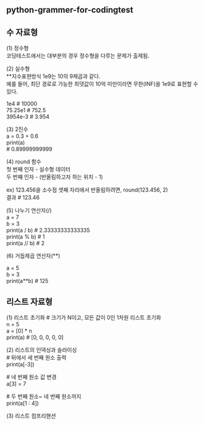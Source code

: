 ## python-grammer-for-codingtest

## 수 자료형
(1) 정수형  
코딩테스트에서는 대부분의 경우 정수형을 다루는 문제가 출제됨.

(2) 실수형    
**지수표현방식
1e9는 10의 9제곱과 같다.  
예를 들어, 최단 경로로 가능한 최댓값이 10억 미만이라면 무한(INF)을 1e9로 표현할 수 있다.  

1e4 # 10000  
75.25e1 # 752.5  
3954e-3 # 3.954  

(3) 2진수  
a = 0.3 + 0.6  
print(a)  
\# 0.89999999999 

(4) round 함수  
첫 번째 인자 - 실수형 데이터  
두 번쨰 인자 - (반올림하고자 하는 위치 - 1)  

ex) 123.456을 소수점 셋째 자리에서 반올림하려면, round(123.456, 2)  
결과 # 123.46  

(5) 나누기 연산자(/)  
a = 7  
b = 3  
print(a / b) # 2.33333333333335  
print(a % b) # 1  
print(a // b) # 2  

(6) 거듭제곱 연산자(**)  

a = 5  
b = 3  
print(a**b) # 125  

## 리스트 자료형  

(1) 리스트 초기화
\# 크기가 N이고, 모든 값이 0인 1차원 리스트 초기화  
n = 5  
a = [0] * n  
print(a) # [0, 0, 0, 0, 0]  

(2) 리스트의 인덱싱과 슬라이싱  
\# 뒤에서 세 번째 원소 출력  
print(a[-3])  

\# 네 번째 원소 값 변경  
a[3] = 7

\# 두 번째 원소~ 네 번째 원소까지  
print(a[1 : 4])  

(3) 리스트 컴프리핸션
  




